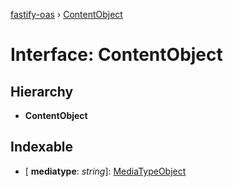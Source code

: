 [fastify-oas](../README.md) › [ContentObject](contentobject.md)

# Interface: ContentObject

## Hierarchy

* **ContentObject**

## Indexable

* \[ **mediatype**: *string*\]: [MediaTypeObject](mediatypeobject.md)
